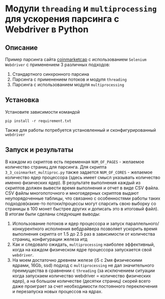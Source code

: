 # Модули ```threading``` и ```multiprocessing``` для ускорения парсинга с Webdriver в Python

## Описание
Пример парсинга сайта [coinmarketcap](https://coinmarketcap.com) с использованием ```Selenium Webdriver``` с применением 3 различных подходов:
1. Стандартного синхронного парсина
2. Парсинга с применением потоков и модуля ```threading```
3. Парсинга с использованием модуля ```multiprocessing```

## Установка
Установите зависимости командой 
```
pip install -r requirement.txt
```
Также для работы потребуется установленный и сконфигурированный ```webdriver```

## Запуск и результаты
В каждом из скриптов есть переменная ```NUM_OF_PAGES``` - желаемое количество страниц для парсинга. Для скрипта ```3_3_coinmarket_multiproc.py``` также задается ```NUM_OF_CORES``` - желаемое количество ядер процессора (здесь имеет смысл указывать количество именно физических ядер). В результате выполнения каждый из скриптов должен вывести время выполнения и отчет в виде CSV файла. CSV файлы многопоточного и многоядерных скриптов выдают неупорядоченные таблицы, что связанно с особенностями работы таких подходов(какие-то потоки/процессы могут спарсить свою выборку со страницы в 100 монет быстрее других и дописать это в итоговый файл).
В итогам были сделаны следующие выводы:
1. Использование потоков и ядер процессора и запуск параллельного/конкурентного исполнения вебдрайвера позволяет ускорить время выполнения скрипта от 1.5 до 2.5 раз в зависимости от количества страниц, конфигурации железа итд
2. Как и следовало ожидать, ```multiprocessing``` наиболее эффективный, когда на каждом физическом ядре процессора запускается свой ```webdriver```.
3. На моем достаточно древнем железе (i5 с 2мя физическими ядрами, 16Gb, ssd) подход с ```multiprocessing``` не дал значительного преимущества в сравнении с ```threading``` (за исключением ситуации когда запускаем количество webdriver = количество физических ядер), а на большом количестве (десятки страниц) скорей всего даже проиграет за счет необходимости постоянного переключения и перезапуска новых процессов на ядрах.
